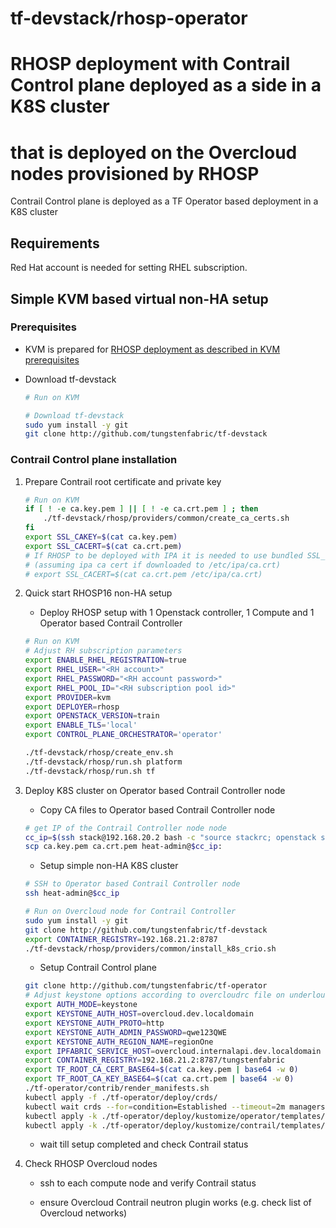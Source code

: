 # tf-devstack/rhosp-operator 
# RHOSP deployment with Contrail Control plane deployed as a side in a K8S cluster
# that is deployed on the Overcloud nodes provisioned by RHOSP 

Contrail Control plane is deployed as a TF Operator based deployment in a K8S cluster

## Requirements

Red Hat account is needed for setting RHEL subscription.
 

## Simple KVM based virtual non-HA setup

### Prerequisites

- KVM is prepared for [RHOSP deployment as described in KVM prerequisites](rhosp/README.md) 

- Download tf-devstack
    ``` bash
    # Run on KVM

    # Download tf-devstack
    sudo yum install -y git
    git clone http://github.com/tungstenfabric/tf-devstack
    ```

### Contrail Control plane installation

1. Prepare Contrail root certificate and private key

    ``` bash
    # Run on KVM
    if [ ! -e ca.key.pem ] || [ ! -e ca.crt.pem ] ; then
        ./tf-devstack/rhosp/providers/common/create_ca_certs.sh
    fi
    export SSL_CAKEY=$(cat ca.key.pem)
    export SSL_CACERT=$(cat ca.crt.pem)
    # If RHOSP to be deployed with IPA it is needed to use bundled SSL_CACERT 
    # (assuming ipa ca cert if downloaded to /etc/ipa/ca.crt)
    # export SSL_CACERT=$(cat ca.crt.pem /etc/ipa/ca.crt)
    ```

2. Quick start RHOSP16 non-HA setup

    - Deploy RHOSP setup with 1 Openstack controller, 1 Compute and 1 Operator based Contrail Controller

    ``` bash
    # Run on KVM
    # Adjust RH subscription parameters
    export ENABLE_RHEL_REGISTRATION=true
    export RHEL_USER="<RH account>"
    export RHEL_PASSWORD="<RH account password>"
    export RHEL_POOL_ID="<RH subscription pool id>"
    export PROVIDER=kvm
    export DEPLOYER=rhosp
    export OPENSTACK_VERSION=train
    export ENABLE_TLS='local'
    export CONTROL_PLANE_ORCHESTRATOR='operator'

    ./tf-devstack/rhosp/create_env.sh
    ./tf-devstack/rhosp/run.sh platform
    ./tf-devstack/rhosp/run.sh tf
    ```

3. Deploy K8S cluster on Operator based Contrail Controller node

    - Copy CA files to Operator based Contrail Controller node
    ``` bash
    # get IP of the Contrail Controller node node
    cc_ip=$(ssh stack@192.168.20.2 bash -c "source stackrc; openstack server list -c Networks -f value --name contrailcontroller | cut -d '=' -f 2)"
    scp ca.key.pem ca.crt.pem heat-admin@$cc_ip:
    ```

    - Setup simple non-HA K8S cluster
    ``` bash
    # SSH to Operator based Contrail Controller node
    ssh heat-admin@$cc_ip

    # Run on Overcloud node for Contrail Controller
    sudo yum install -y git
    git clone http://github.com/tungstenfabric/tf-devstack
    export CONTAINER_REGISTRY=192.168.21.2:8787
    ./tf-devstack/rhosp/providers/common/install_k8s_crio.sh
    ```

    - Setup Contrail Control plane
    ``` bash
    git clone http://github.com/tungstenfabric/tf-operator
    # Adjust keystone options according to overcloudrc file on underloud
    export AUTH_MODE=keystone
    export KEYSTONE_AUTH_HOST=overcloud.dev.localdomain
    export KEYSTONE_AUTH_PROTO=http
    export KEYSTONE_AUTH_ADMIN_PASSWORD=qwe123QWE
    export KEYSTONE_AUTH_REGION_NAME=regionOne
    export IPFABRIC_SERVICE_HOST=overcloud.internalapi.dev.localdomain
    export CONTAINER_REGISTRY=192.168.21.2:8787/tungstenfabric
    export TF_ROOT_CA_CERT_BASE64=$(cat ca.key.pem | base64 -w 0)
    export TF_ROOT_CA_KEY_BASE64=$(cat ca.crt.pem | base64 -w 0)
    ./tf-operator/contrib/render_manifests.sh
    kubectl apply -f ./tf-operator/deploy/crds/
    kubectl wait crds --for=condition=Established --timeout=2m managers.tf.tungsten.io
    kubectl apply -k ./tf-operator/deploy/kustomize/operator/templates/
    kubectl apply -k ./tf-operator/deploy/kustomize/contrail/templates/
    ```

    - wait till setup completed and check Contrail status

4. Check RHOSP Overcloud nodes

    - ssh to each compute node and verify Contrail status

    - ensure Overcloud Contrail neutron plugin works (e.g. check list of Overcloud networks)
